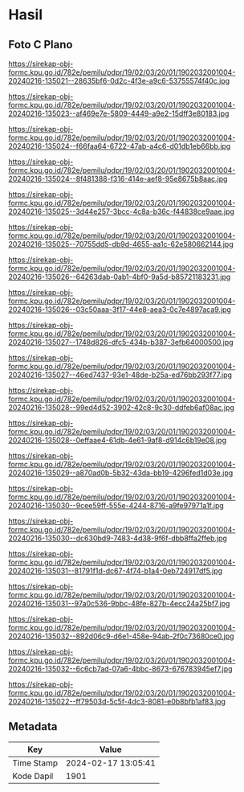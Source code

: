 # Hasil

## Foto C Plano

https://sirekap-obj-formc.kpu.go.id/782e/pemilu/pdpr/19/02/03/20/01/1902032001004-20240216-135021--28635bf6-0d2c-4f3e-a9c6-53755574f40c.jpg

https://sirekap-obj-formc.kpu.go.id/782e/pemilu/pdpr/19/02/03/20/01/1902032001004-20240216-135023--af469e7e-5809-4449-a9e2-15dff3e80183.jpg

https://sirekap-obj-formc.kpu.go.id/782e/pemilu/pdpr/19/02/03/20/01/1902032001004-20240216-135024--f66faa64-6722-47ab-a4c6-d01db1eb66bb.jpg

https://sirekap-obj-formc.kpu.go.id/782e/pemilu/pdpr/19/02/03/20/01/1902032001004-20240216-135024--8f481388-f316-414e-aef8-95e8675b8aac.jpg

https://sirekap-obj-formc.kpu.go.id/782e/pemilu/pdpr/19/02/03/20/01/1902032001004-20240216-135025--3d44e257-3bcc-4c8a-b36c-f44838ce9aae.jpg

https://sirekap-obj-formc.kpu.go.id/782e/pemilu/pdpr/19/02/03/20/01/1902032001004-20240216-135025--70755dd5-db9d-4655-aa1c-62e580662144.jpg

https://sirekap-obj-formc.kpu.go.id/782e/pemilu/pdpr/19/02/03/20/01/1902032001004-20240216-135026--64263dab-0ab1-4bf0-9a5d-b85721183231.jpg

https://sirekap-obj-formc.kpu.go.id/782e/pemilu/pdpr/19/02/03/20/01/1902032001004-20240216-135026--03c50aaa-3f17-44e8-aea3-0c7e4897aca9.jpg

https://sirekap-obj-formc.kpu.go.id/782e/pemilu/pdpr/19/02/03/20/01/1902032001004-20240216-135027--1748d826-dfc5-434b-b387-3efb64000500.jpg

https://sirekap-obj-formc.kpu.go.id/782e/pemilu/pdpr/19/02/03/20/01/1902032001004-20240216-135027--46ed7437-93e1-48de-b25a-ed76bb293f77.jpg

https://sirekap-obj-formc.kpu.go.id/782e/pemilu/pdpr/19/02/03/20/01/1902032001004-20240216-135028--99ed4d52-3902-42c8-9c30-ddfeb6af08ac.jpg

https://sirekap-obj-formc.kpu.go.id/782e/pemilu/pdpr/19/02/03/20/01/1902032001004-20240216-135028--0effaae4-61db-4e61-9af8-d914c6b19e08.jpg

https://sirekap-obj-formc.kpu.go.id/782e/pemilu/pdpr/19/02/03/20/01/1902032001004-20240216-135029--a870ad0b-5b32-43da-bb19-4296fed1d03e.jpg

https://sirekap-obj-formc.kpu.go.id/782e/pemilu/pdpr/19/02/03/20/01/1902032001004-20240216-135030--9cee59ff-555e-4244-8716-a9fe97971a1f.jpg

https://sirekap-obj-formc.kpu.go.id/782e/pemilu/pdpr/19/02/03/20/01/1902032001004-20240216-135030--dc630bd9-7483-4d38-9f6f-dbb8ffa2ffeb.jpg

https://sirekap-obj-formc.kpu.go.id/782e/pemilu/pdpr/19/02/03/20/01/1902032001004-20240216-135031--81791f1d-dc67-4f74-b1a4-0eb724917df5.jpg

https://sirekap-obj-formc.kpu.go.id/782e/pemilu/pdpr/19/02/03/20/01/1902032001004-20240216-135031--97a0c536-9bbc-48fe-827b-4ecc24a25bf7.jpg

https://sirekap-obj-formc.kpu.go.id/782e/pemilu/pdpr/19/02/03/20/01/1902032001004-20240216-135032--892d06c9-d6e1-458e-94ab-2f0c73680ce0.jpg

https://sirekap-obj-formc.kpu.go.id/782e/pemilu/pdpr/19/02/03/20/01/1902032001004-20240216-135032--6c6cb7ad-07a6-4bbc-8673-676783945ef7.jpg

https://sirekap-obj-formc.kpu.go.id/782e/pemilu/pdpr/19/02/03/20/01/1902032001004-20240216-135022--ff79503d-5c5f-4dc3-8081-e0b8bfb1af83.jpg


## Metadata

| Key        | Value               |
| ---------- | ------------------- |
| Time Stamp | 2024-02-17 13:05:41 |
| Kode Dapil | 1901                |



